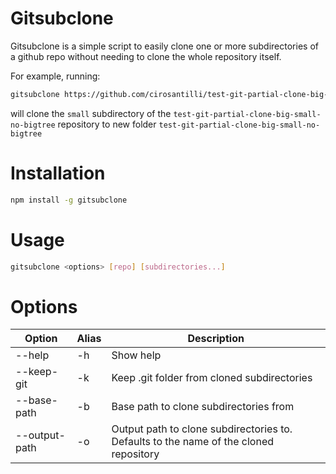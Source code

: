 # Gitsubclone

Gitsubclone is a simple script to easily clone one or more subdirectories of a github repo without needing to clone the whole repository itself. 

For example, running:

```bash
gitsubclone https://github.com/cirosantilli/test-git-partial-clone-big-small-no-bigtree small
```

will clone the `small` subdirectory of the `test-git-partial-clone-big-small-no-bigtree` repository to new folder `test-git-partial-clone-big-small-no-bigtree`

# Installation

```bash
npm install -g gitsubclone
```

# Usage

```bash
gitsubclone <options> [repo] [subdirectories...]
```

# Options

| Option | Alias | Description |
| --- | --- | --- |
| --help | -h | Show help |
| --keep-git | -k | Keep .git folder from cloned subdirectories |
| --base-path | -b | Base path to clone subdirectories from |
| --output-path | -o | Output path to clone subdirectories to. Defaults to the name of the cloned repository |

